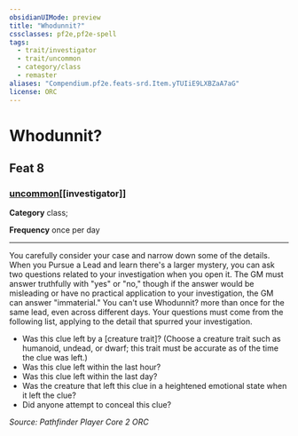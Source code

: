 ```yaml
---
obsidianUIMode: preview
title: "Whodunnit?"
cssclasses: pf2e,pf2e-spell
tags:
  - trait/investigator
  - trait/uncommon
  - category/class
  - remaster
aliases: "Compendium.pf2e.feats-srd.Item.yTUIiE9LXBZaA7aG"
license: ORC
---
```

# Whodunnit?
## Feat 8
### [uncommon](uncommon "Uncommon Rarity Trait")[[investigator]]

**Category** class; 




**Frequency** once per day

* * *

You carefully consider your case and narrow down some of the details. When you Pursue a Lead and learn there's a larger mystery, you can ask two questions related to your investigation when you open it. The GM must answer truthfully with "yes" or "no," though if the answer would be misleading or have no practical application to your investigation, the GM can answer "immaterial." You can't use Whodunnit? more than once for the same lead, even across different days. Your questions must come from the following list, applying to the detail that spurred your investigation.

*   Was this clue left by a \[creature trait\]? (Choose a creature trait such as humanoid, undead, or dwarf; this trait must be accurate as of the time the clue was left.)
*   Was this clue left within the last hour?
*   Was this clue left within the last day?
*   Was the creature that left this clue in a heightened emotional state when it left the clue?
*   Did anyone attempt to conceal this clue?

*Source: Pathfinder Player Core 2*
*ORC*